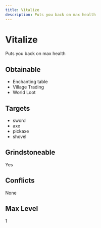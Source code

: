 ```yaml
---
title: Vitalize
description: Puts you back on max health
---
```

# Vitalize
Puts you back on max health
## Obtainable
- Enchanting table
- Village Trading
- World Loot
## Targets
- sword
 - axe
 - pickaxe
 - shovel
## Grindstoneable
Yes
## Conflicts
None
## Max Level
1
